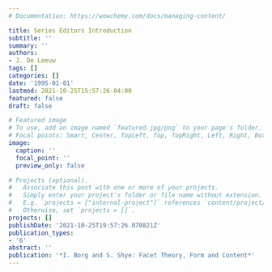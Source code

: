 ```yaml
---
# Documentation: https://wowchemy.com/docs/managing-content/

title: Series Editors Introduction
subtitle: ''
summary: ''
authors:
- J. De Leeuw
tags: []
categories: []
date: '1995-01-01'
lastmod: 2021-10-25T15:57:26-04:00
featured: false
draft: false

# Featured image
# To use, add an image named `featured.jpg/png` to your page's folder.
# Focal points: Smart, Center, TopLeft, Top, TopRight, Left, Right, BottomLeft, Bottom, BottomRight.
image:
  caption: ''
  focal_point: ''
  preview_only: false

# Projects (optional).
#   Associate this post with one or more of your projects.
#   Simply enter your project's folder or file name without extension.
#   E.g. `projects = ["internal-project"]` references `content/project/deep-learning/index.md`.
#   Otherwise, set `projects = []`.
projects: []
publishDate: '2021-10-25T19:57:26.070821Z'
publication_types:
- '6'
abstract: ''
publication: '*I. Borg and S. Shye: Facet Theory, Form and Content*'
---
```


